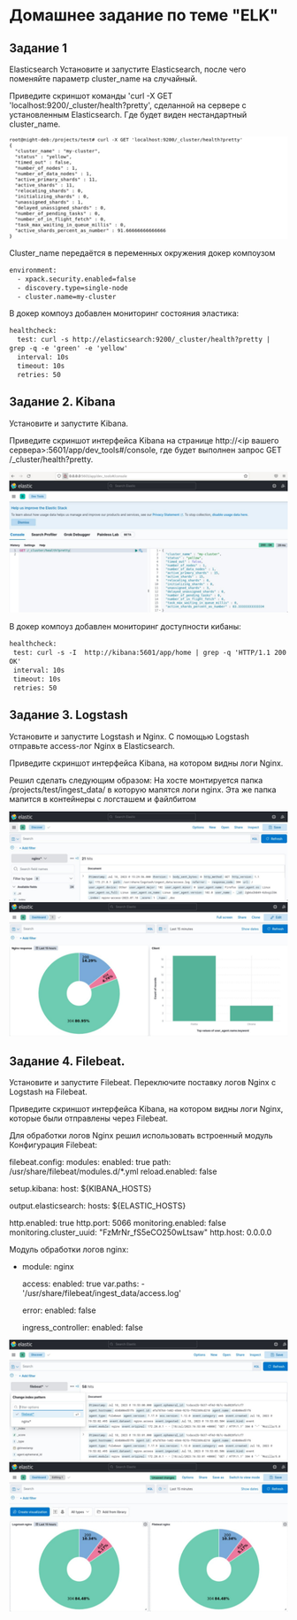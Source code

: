 # Домашнее задание по теме "ELK" 

## Задание 1
Elasticsearch Установите и запустите Elasticsearch, после чего поменяйте параметр cluster_name на случайный.

Приведите скриншот команды 'curl -X GET 'localhost:9200/_cluster/health?pretty', сделанной на сервере с установленным Elasticsearch. Где будет виден нестандартный cluster_name.

![img](img/265657690-4b8dce8d-751b-4887-add2-556a8a3c6d96.png)

Cluster_name передаётся в переменных окружения докер компоузом

    environment:  
      - xpack.security.enabled=false  
      - discovery.type=single-node  
      - cluster.name=my-cluster 
      

В докер компоуз добавлен мониторинг состояния эластика:

    healthcheck:  
      test: curl -s http://elasticsearch:9200/_cluster/health?pretty | grep -q -e 'green' -e 'yellow'  
      interval: 10s  
      timeout: 10s  
      retries: 50
 

## Задание 2. Kibana

Установите и запустите Kibana.

Приведите скриншот интерфейса Kibana на странице http://<ip вашего сервера>:5601/app/dev_tools#/console, где будет выполнен запрос GET /_cluster/health?pretty.

![img](img/265659288-5b59de02-1dcf-4091-81a7-7a1db15459c8.png)

В докер компоуз добавлен мониторинг доступности кибаны:

    healthcheck:
     test: curl -s -I  http://kibana:5601/app/home | grep -q 'HTTP/1.1 200 OK'
     interval: 10s
     timeout: 10s
     retries: 50 

## Задание 3. Logstash  

Установите и запустите Logstash и Nginx. С помощью Logstash отправьте access-лог Nginx в Elasticsearch.  

Приведите скриншот интерфейса Kibana, на котором видны логи Nginx.  

Решил сделать следующим образом:
На хосте монтируется папка /projects/test/ingest_data/ в которую мапятся логи nginx. Эта же папка мапится в контейнеры с логсташем и файлбитом

![img](img/265662472-80d51845-7680-46ba-b147-a89027e29a4d.png)
![img](img/265662608-c23939d2-2012-48b6-91cb-8bb1fa80cd44.png)

## Задание 4. Filebeat. 
Установите и запустите Filebeat. Переключите поставку логов Nginx с Logstash на Filebeat.

Приведите скриншот интерфейса Kibana, на котором видны логи Nginx, которые были отправлены через Filebeat.

Для обработки логов Nginx решил использовать встроенный модуль Конфигурация Filebeat:

filebeat.config:
  modules:
    enabled: true
    path: /usr/share/filebeat/modules.d/*.yml 
    reload.enabled: false

setup.kibana:
  host: ${KIBANA_HOSTS}

output.elasticsearch:
  hosts: ${ELASTIC_HOSTS}

http.enabled: true
http.port: 5066
monitoring.enabled: false
monitoring.cluster_uuid: "FzMrNr_fS5eCO250wLtsaw"
http.host: 0.0.0.0 

Модуль обработки логов nginx:

- module: nginx

  access:
    enabled: true
    var.paths: 
      - '/usr/share/filebeat/ingest_data/access.log'

  error:
    enabled: false

  ingress_controller:
    enabled: false

![img](img/265662972-d6649ffb-fe23-4e0d-b39a-08f56b1f71d2.png)
![img](img/265663092-5f5541de-6628-4d79-b7c5-217cca55934b.png)
 
